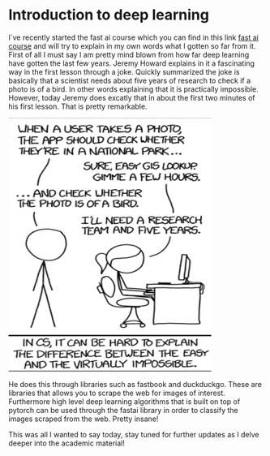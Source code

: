 # Introduction to deep learning

I´ve recently started the fast ai course which you can find in this link [fast ai course](https://course.fast.ai) and will try to explain in my own words what I gotten so far from it.
First of all I must say I am pretty mind blown from how far deep learning have gotten the last few years. Jeremy Howard explains in it a fascinating way in the first lesson through a joke.
Quickly summarized the joke is basically that a scientist needs about five years of research to check if a photo is of a bird. In other words explaining that it is practically impossible. 
However, today Jeremy does excatly that in about the first two minutes of his first lesson. That is pretty remarkable. 

<img src="../images/Joke.png" alt="Joke" width="400" height="500">

He does this through libraries such as fastbook and duckduckgo. These are libraries that allows you to scrape the web for images of interest. Furthermore high level deep learning algorithms that is built on top of pytorch can be used through the fastai library in order to classify the images scraped from the web. Pretty insane! 

This was all I wanted to say today, stay tuned for further updates as I delve deeper into the academic material!
